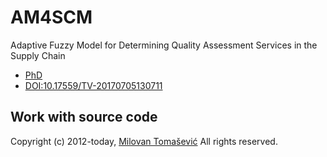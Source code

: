 # AM4SCM
Adaptive Fuzzy Model for Determining Quality Assessment Services in the Supply Chain

- [PhD](https://nardus.mpn.gov.rs/handle/123456789/9234)
- [DOI:10.17559/TV-20170705130711](http://dx.doi.org/10.17559/TV-20170705130711)

## Work with source code
Copyright (c) 2012-today, [Milovan Tomašević](mailto:tomas.ftn.e2€gmail.com?subject=[GitHub]%20Source%20Software%20Licence)
All rights reserved.
